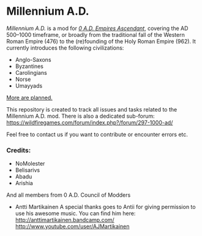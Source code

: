 # Millennium A.D.

*Millennium A.D.* is a mod for [*0 A.D. Empires Ascendant*](https://play0ad.com/), covering the AD 500–1000 timeframe, or broadly from the traditional fall of the Western Roman Empire (476) to the (re)founding of the Holy Roman Empire (962). It currently introduces the following civilizations:
* Anglo-Saxons
* Byzantines
* Carolingians
* Norse
* Umayyads

[More are planned.](https://github.com/0ADMods/millenniumad/issues/2)

This repository is created to track all issues and tasks related to the Millennium A.D. mod.
There is also a dedicated sub-forum:
  https://wildfiregames.com/forum/index.php?/forum/297-1000-ad/

Feel free to contact us if you want to contribute or encounter errors etc.

### Credits:
* NoMolester
* Belisarivs
* Abadu
* Arishia

And all members from 0 A.D. Council of Modders

* Antti Martikainen
A special thanks goes to Antii for giving permission to use his awesome music.
You can find him here:
http://anttimartikainen.bandcamp.com/
http://www.youtube.com/user/AJMartikainen
